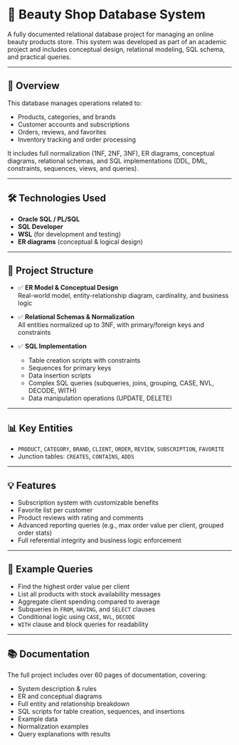 # 💄 Beauty Shop Database System

A fully documented relational database project for managing an online beauty products store. This system was developed as part of an academic project and includes conceptual design, relational modeling, SQL schema, and practical queries.

---

## 📌 Overview

This database manages operations related to:

- Products, categories, and brands
- Customer accounts and subscriptions
- Orders, reviews, and favorites
- Inventory tracking and order processing

It includes full normalization (1NF, 2NF, 3NF), ER diagrams, conceptual diagrams, relational schemas, and SQL implementations (DDL, DML, constraints, sequences, views, and queries).

---

## 🛠️ Technologies Used

- **Oracle SQL / PL/SQL**
- **SQL Developer**
- **WSL** (for development and testing)
- **ER diagrams** (conceptual & logical design)

---

## 📁 Project Structure

- ✅ **ER Model & Conceptual Design**  
  Real-world model, entity-relationship diagram, cardinality, and business logic

- ✅ **Relational Schemas & Normalization**  
  All entities normalized up to 3NF, with primary/foreign keys and constraints

- ✅ **SQL Implementation**  
  - Table creation scripts with constraints  
  - Sequences for primary keys  
  - Data insertion scripts  
  - Complex SQL queries (subqueries, joins, grouping, CASE, NVL, DECODE, WITH)  
  - Data manipulation operations (UPDATE, DELETE)

---

## 📊 Key Entities

- `PRODUCT`, `CATEGORY`, `BRAND`, `CLIENT`, `ORDER`, `REVIEW`, `SUBSCRIPTION`, `FAVORITE`
- Junction tables: `CREATES`, `CONTAINS`, `ADDS`

---

## 💡 Features

- Subscription system with customizable benefits
- Favorite list per customer
- Product reviews with rating and comments
- Advanced reporting queries (e.g., max order value per client, grouped order stats)
- Full referential integrity and business logic enforcement

---

## 🧪 Example Queries

- Find the highest order value per client  
- List all products with stock availability messages  
- Aggregate client spending compared to average  
- Subqueries in `FROM`, `HAVING`, and `SELECT` clauses  
- Conditional logic using `CASE`, `NVL`, `DECODE`  
- `WITH` clause and block queries for readability

---

## 📚 Documentation

The full project includes over 60 pages of documentation, covering:

- System description & rules  
- ER and conceptual diagrams  
- Full entity and relationship breakdown  
- SQL scripts for table creation, sequences, and insertions  
- Example data  
- Normalization examples  
- Query explanations with results







